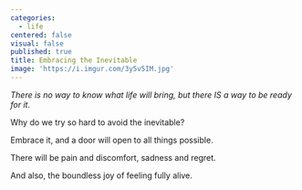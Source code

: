 ```yaml
---
categories:
  - life
centered: false
visual: false
published: true
title: Embracing the Inevitable
image: 'https://i.imgur.com/3y5v5IM.jpg'
---
```

_There is no way to know what life will bring,
but there IS a way to be ready for it._

Why do we try so hard
to avoid the inevitable?

Embrace it,
and a door will open
to all things possible.

There will be pain
and discomfort,
sadness and regret.

And also,
the boundless joy
of feeling fully alive.

